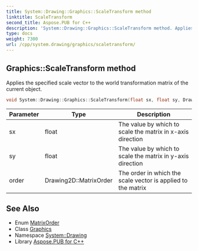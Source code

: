```yaml
---
title: System::Drawing::Graphics::ScaleTransform method
linktitle: ScaleTransform
second_title: Aspose.PUB for C++
description: 'System::Drawing::Graphics::ScaleTransform method. Applies the specified scale vector to the world transformation matrix of the current object in C++.'
type: docs
weight: 7300
url: /cpp/system.drawing/graphics/scaletransform/
---
```

## Graphics::ScaleTransform method


Applies the specified scale vector to the world transformation matrix of the current object.

```cpp
void System::Drawing::Graphics::ScaleTransform(float sx, float sy, Drawing2D::MatrixOrder order=Drawing2D::MatrixOrder::Prepend)
```


| Parameter | Type | Description |
| --- | --- | --- |
| sx | float | The value by which to scale the matrix in x-axis direction |
| sy | float | The value by which to scale the matrix in y-axis direction |
| order | Drawing2D::MatrixOrder | The order in which the scale vector is applied to the matrix |

## See Also

* Enum [MatrixOrder](../../../system.drawing.drawing2d/matrixorder/)
* Class [Graphics](../)
* Namespace [System::Drawing](../../)
* Library [Aspose.PUB for C++](../../../)
